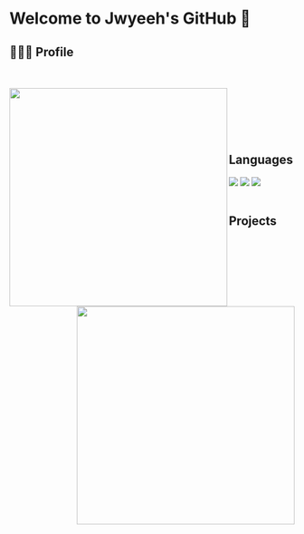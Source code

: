 # Welcome to Jwyeeh's GitHub 👋

## 🧑🏻‍💻 Profile


<br> 
<br>

<div align=center>
    <a href="https://github.com/anuraghazra/github-readme-stats" title="Go to Source">
      <img align="left" width=385 src="https://github-readme-stats.vercel.app/api?username=jwyeeh-dev&show_icons=true&theme=dark&hide_border=true&bg_color=151515&icon_color=ffffff&text_color=ffffff&title_color=00e6fe" />
    </a>
    <a href="https://git.io/streak-stats" title="Go to Source">
      <img align="right" width=385 src="http://github-readme-streak-stats.herokuapp.com?user=jwyeeh-dev&hide_border=true&theme=black-ice" alt="" />
    </a>
  </div>

<br>
<br><br><br><br>

## Languages

<img src="https://img.shields.io/badge/Python-#3776AB?style=for-the-badge&logo=Python&logoColor=white"/>
<img src="https://img.shields.io/badge/PyTorch-#EE4C2C?style=for-the-badge&logo=PyTorch&logoColor=white"/>
<img src="https://img.shields.io/badge/TensorFlow-#FF6F00?style=for-the-badge&logo=TensorFlow&logoColor=white"/>

<br>
<br>

## Projects


<br> 
<br>
